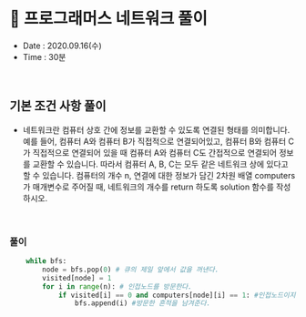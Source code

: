 # 🎀 프로그래머스 네트워크 풀이
- Date : 2020.09.16(수)
- Time : 30분
<br>

## 기본 조건 사항 풀이

- 네트워크란 컴퓨터 상호 간에 정보를 교환할 수 있도록 연결된 형태를 의미합니다. 예를 들어, 컴퓨터 A와 컴퓨터 B가 직접적으로 연결되어있고, 컴퓨터 B와 컴퓨터 C가 직접적으로 연결되어 있을 때 컴퓨터 A와 컴퓨터 C도 간접적으로 연결되어 정보를 교환할 수 있습니다. 따라서 컴퓨터 A, B, C는 모두 같은 네트워크 상에 있다고 할 수 있습니다. 컴퓨터의 개수 n, 연결에 대한 정보가 담긴 2차원 배열 computers가 매개변수로 주어질 때, 네트워크의 개수를 return 하도록 solution 함수를 작성하시오.

<br>

### 풀이

```python
    while bfs:
        node = bfs.pop(0) # 큐의 제일 앞에서 값을 꺼낸다.
        visited[node] = 1
        for i in range(n): # 인접노드를 방문한다.
            if visited[i] == 0 and computers[node][i] == 1: #인접노드이지만 방문한 적이 없다면
                bfs.append(i) #방문한 흔적을 남겨준다.
```